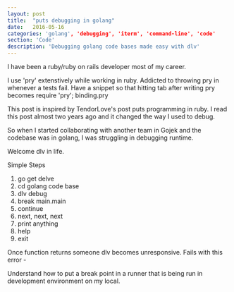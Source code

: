 ```yaml
---
layout: post
title:  "puts debugging in golang"
date:   2016-05-16
categories: 'golang', 'debugging', 'iterm', 'command-line', 'code'
section: 'Code'
description: 'Debugging golang code bases made easy with dlv'
---
```


I have been a ruby/ruby on rails developer most of my career.

I use 'pry' extenstively while working in ruby.
Addicted to throwing pry in whenever a tests fail.
Have a snippet so that hitting tab after writing pry becomes require
'pry'; binding.pry

This post is inspired by TendorLove's post puts programming in ruby.
I read this post almost two years ago and it changed the way I used to
debug.

So when I started collaborating with another team in Gojek and the
codebase was in golang, I was struggling in debugging runtime.

Welcome dlv in life.

Simple Steps

1. go get delve
2. cd golang code base
3. dlv debug
4. break main.main
5. continue
6. next, next, next
7. print anything
8. help
9. exit


Once function returns someone dlv becomes unresponsive. Fails with this
error - 


Understand how to put a break point in a runner that is being run in
development environment on my local.

